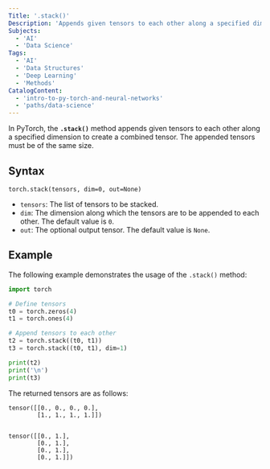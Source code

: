```yaml
---
Title: '.stack()'
Description: 'Appends given tensors to each other along a specified dimension.'
Subjects:
  - 'AI'
  - 'Data Science'
Tags:
  - 'AI'
  - 'Data Structures'
  - 'Deep Learning'
  - 'Methods'
CatalogContent:
  - 'intro-to-py-torch-and-neural-networks'
  - 'paths/data-science'
---
```


In PyTorch, the **`.stack()`** method appends given tensors to each other along a specified dimension to create a combined tensor. The appended tensors must be of the same size.

## Syntax

```pseudo
torch.stack(tensors, dim=0, out=None)
```

- `tensors`: The list of tensors to be stacked.
- `dim`: The dimension along which the tensors are to be appended to each other. The default value is `0`.
- `out`: The optional output tensor. The default value is `None`.

## Example

The following example demonstrates the usage of the `.stack()` method:

```py
import torch

# Define tensors
t0 = torch.zeros(4)
t1 = torch.ones(4)

# Append tensors to each other
t2 = torch.stack((t0, t1))
t3 = torch.stack((t0, t1), dim=1)

print(t2)
print('\n')
print(t3)
```

The returned tensors are as follows:

```shell
tensor([[0., 0., 0., 0.],
        [1., 1., 1., 1.]])


tensor([[0., 1.],
        [0., 1.],
        [0., 1.],
        [0., 1.]])
```
